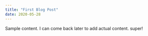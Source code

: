 ```yaml
---
title: "First Blog Post"
date: 2020-05-28
---
```



Sample content. I can come back later to add actual content. super!
